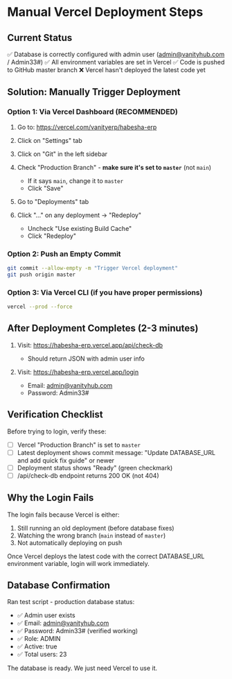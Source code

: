 # Manual Vercel Deployment Steps

## Current Status
✅ Database is correctly configured with admin user (admin@vanityhub.com / Admin33#)
✅ All environment variables are set in Vercel
✅ Code is pushed to GitHub master branch
❌ Vercel hasn't deployed the latest code yet

## Solution: Manually Trigger Deployment

### Option 1: Via Vercel Dashboard (RECOMMENDED)

1. Go to: https://vercel.com/vanityerp/habesha-erp

2. Click on "Settings" tab

3. Click on "Git" in the left sidebar

4. Check "Production Branch" - **make sure it's set to `master`** (not `main`)
   - If it says `main`, change it to `master`
   - Click "Save"

5. Go to "Deployments" tab

6. Click "..." on any deployment → "Redeploy"
   - Uncheck "Use existing Build Cache"
   - Click "Redeploy"

### Option 2: Push an Empty Commit

```bash
git commit --allow-empty -m "Trigger Vercel deployment"
git push origin master
```

### Option 3: Via Vercel CLI (if you have proper permissions)

```bash
vercel --prod --force
```

## After Deployment Completes (2-3 minutes)

1. Visit: https://habesha-erp.vercel.app/api/check-db
   - Should return JSON with admin user info

2. Visit: https://habesha-erp.vercel.app/login
   - Email: admin@vanityhub.com
   - Password: Admin33#

## Verification Checklist

Before trying to login, verify these:

- [ ] Vercel "Production Branch" is set to `master`
- [ ] Latest deployment shows commit message: "Update DATABASE_URL and add quick fix guide" or newer
- [ ] Deployment status shows "Ready" (green checkmark)
- [ ] /api/check-db endpoint returns 200 OK (not 404)

## Why the Login Fails

The login fails because Vercel is either:
1. Still running an old deployment (before database fixes)
2. Watching the wrong branch (`main` instead of `master`)
3. Not automatically deploying on push

Once Vercel deploys the latest code with the correct DATABASE_URL environment variable, login will work immediately.

## Database Confirmation

Ran test script - production database status:
- ✅ Admin user exists
- ✅ Email: admin@vanityhub.com
- ✅ Password: Admin33# (verified working)
- ✅ Role: ADMIN
- ✅ Active: true
- ✅ Total users: 23

The database is ready. We just need Vercel to use it.
